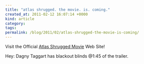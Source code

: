 ```yaml
---
title: "atlas shrugged. the movie. is. coming."
created_at: 2011-02-12 16:07:14 +0000
kind: article
category: 
tags: 
permalink: /blog/2011/02/atlas-shrugged-the-movie-is-coming/
---
```


Visit the Official [Atlas Shrugged Movie][1] Web Site!

Hey: Dagny Taggart has blackout blinds @1:45 of the trailer.

   [1]: http://www.AtlasShruggedPart1.com
